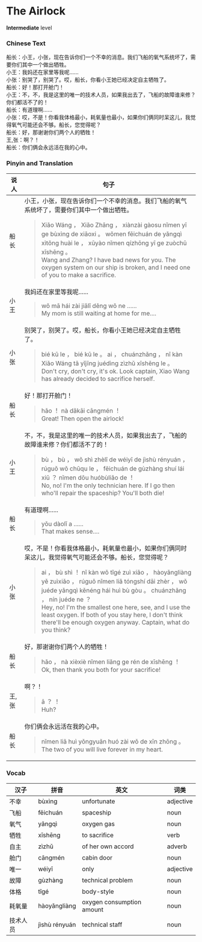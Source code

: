 # The Airlock
**Intermediate** level
### Chinese Text
船长：小王，小张，现在告诉你们一个不幸的消息。我们飞船的氧气系统坏了，需要你们其中一个做出牺牲。<br />小王：我妈还在家里等我呢......<br />小张：别哭了，别哭了。哎，船长，你看小王她已经决定自主牺牲了。<br />船长：好！那打开舱门！<br />小王：不，不，我是这里的唯一的技术人员，如果我出去了，飞船的故障谁来修？你们都活不了的！<br />船长：有道理啊......<br />小张：哎，不是！你看我体格最小，耗氧量也最小，如果你们俩同时呆这儿，我觉得氧气可能还会不够。船长，您觉得呢？<br />船长：好，那谢谢你们两个人的牺牲！<br />王,张：啊？！<br />船长：你们俩会永远活在我的心中。

### Pinyin and Translation
|说人|句子|
|----|----|
|船长|小王，小张，现在告诉你们一个不幸的消息。我们飞船的氧气系统坏了，需要你们其中一个做出牺牲。<blockquote>Xiǎo Wáng ， Xiǎo Zhāng ， xiànzài gàosu nǐmen yī ge bùxìng de xiāoxi 。 wǒmen fēichuán de yǎngqì xìtǒng huài le ， xūyào nǐmen qízhōng yī ge zuòchū xīshēng 。<br />Wang and Zhang? I have bad news for you. The oxygen system on our ship is broken, and I need one of you to make a sacrifice.</blockquote>|
|小王|我妈还在家里等我呢......<blockquote>wǒ mā hái zài jiālǐ děng wǒ ne ......<br />My mom is still waiting at home for me....</blockquote>|
|小张|别哭了，别哭了。哎，船长，你看小王她已经决定自主牺牲了。<blockquote>bié kū le ， bié kū le 。 ai ， chuánzhǎng ， nǐ kàn Xiǎo Wáng tā yǐjīng juédìng zìzhǔ xīshēng le 。<br />Don't cry, don't cry, it's ok. Look captain, Xiao Wang has already decided to sacrifice herself.</blockquote>|
|船长|好！那打开舱门！<blockquote>hǎo ！ nà dǎkāi cāngmén ！<br />Great! Then open the airlock!</blockquote>|
|小王|不，不，我是这里的唯一的技术人员，如果我出去了，飞船的故障谁来修？你们都活不了的！<blockquote>bù ， bù ， wǒ shì zhèlǐ de wéiyī de jìshù rényuán ， rúguǒ wǒ chūqu le ， fēichuán de gùzhàng shuí lái xiū ？ nǐmen dōu huóbùliǎo de ！<br />No, no! I'm the only technician here. If I go then who'll repair the spaceship? You'll both die!</blockquote>|
|船长|有道理啊......<blockquote>yǒu dàolǐ a ......<br />That makes sense....</blockquote>|
|小张|哎，不是！你看我体格最小，耗氧量也最小，如果你们俩同时呆这儿，我觉得氧气可能还会不够。船长，您觉得呢？<blockquote>ai ， bù shì ！ nǐ kàn wǒ tǐgé zuì xiǎo ， hàoyǎngliàng yě zuìxiǎo ， rúguǒ nǐmen liǎ tóngshí dāi zhèr ， wǒ juéde yǎngqì kěnéng hái huì bù gòu 。 chuánzhǎng ， nín juéde ne ？<br />Hey, no! I'm the smallest one here, see, and I use the least oxygen. If both of you stay here, I don't think there'll be enough oxygen anyway. Captain, what do you think?</blockquote>|
|船长|好，那谢谢你们两个人的牺牲！<blockquote>hǎo ， nà xièxiè nǐmen liǎng ge rén de xīshēng ！<br />Ok, then thank you both for your sacrifice!</blockquote>|
|王,张|啊？！<blockquote>ā ？ ！<br />Huh?</blockquote>|
|船长|你们俩会永远活在我的心中。<blockquote>nǐmen liǎ huì yǒngyuǎn huó zài wǒ de xīn zhōng 。<br />The two of you will live forever in my heart.</blockquote>|
### Vocab
|汉子|拼音|英文|词类|
|----|----|----|----|
|不幸|bùxìng|unfortunate|adjective|
|飞船|fēichuán|spaceship|noun|
|氧气|yǎngqì|oxygen gas|noun|
|牺牲|xīshēng|to sacrifice|verb|
|自主|zìzhǔ|of her own accord|adverb|
|舱门|cāngmén|cabin door|noun|
|唯一|wéiyī|only|adjective|
|故障|gùzhàng|technical problem|noun|
|体格|tǐgé|body-style|noun|
|耗氧量|hàoyǎngliàng|oxygen consumption amount|noun|
|技术人员|jìshù rényuán|technical staff|noun|